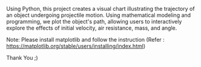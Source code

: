 Using Python, this project creates a visual chart illustrating the trajectory of an object undergoing projectile motion. Using mathematical modeling and programming,
we plot the object's path, allowing users to interactively explore the effects of initial velocity, air resistance, mass, and angle.

Note: Please install matplotlib and follow the instruction (Refer : https://matplotlib.org/stable/users/installing/index.html)

Thank You ;)
